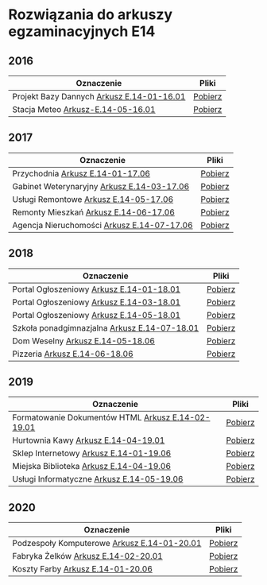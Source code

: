 # Rozwiązania do arkuszy egzaminacyjnych E14

## 2016

| Oznaczenie                                                         | Pliki                                                                                                                        |
| ------------------------------------------------------------------ | ---------------------------------------------------------------------------------------------------------------------------- |
| Projekt Bazy Dannych [Arkusz E.14-01-16.01](/Arkusz-E.14-01-16.01) | [Pobierz](https://minhaskamal.github.io/DownGit/#/home?url=https://github.com/Lohonek/szkola/tree/main/Arkusz-E.14-01-16.01) |
| Stacja Meteo [Arkusz-E.14-05-16.01](/Arkusz-E.14-05-16.01/)        | [Pobierz](https://minhaskamal.github.io/DownGit/#/home?url=https://github.com/Lohonek/szkola/tree/main/Arkusz-E.14-05-17.01) |

## 2017

| Oznaczenie                                                           | Pliki                                                                                                                        |
| -------------------------------------------------------------------- | ---------------------------------------------------------------------------------------------------------------------------- |
| Przychodnia [Arkusz E.14-01-17.06](/Arkusz-E.14-01-17.06/)           | [Pobierz](https://minhaskamal.github.io/DownGit/#/home?url=https://github.com/Lohonek/szkola/tree/main/Arkusz-E.14-01-17.06) |
| Gabinet Weterynaryjny [Arkusz E.14-03-17.06](/Arkusz-E.14-03-17.06/) | [Pobierz](https://minhaskamal.github.io/DownGit/#/home?url=https://github.com/Lohonek/szkola/tree/main/Arkusz-E.14-03-17.06) |
| Usługi Remontowe [Arkusz E.14-05-17.06](/Arkusz-E.14-05-17.06/)      | [Pobierz](https://minhaskamal.github.io/DownGit/#/home?url=https://github.com/Lohonek/szkola/tree/main/Arkusz-E.14-05-17.06) |
| Remonty Mieszkań [Arkusz E.14-06-17.06](/Arkusz-E.14-06-17.06/)      | [Pobierz](https://minhaskamal.github.io/DownGit/#/home?url=https://github.com/Lohonek/szkola/tree/main/Arkusz-E.14-06-17.06) |
| Agencja Nieruchomości [Arkusz E.14-07-17.06](/Arkusz-E.14-07-17.06/) | [Pobierz](https://minhaskamal.github.io/DownGit/#/home?url=https://github.com/Lohonek/szkola/tree/main/Arkusz-E.14-07-17.06) |

## 2018

| Oznaczenie                                                             | Pliki                                                                                                                        |
| ---------------------------------------------------------------------- | ---------------------------------------------------------------------------------------------------------------------------- |
| Portal Ogłoszeniowy [Arkusz E.14-01-18.01](/Arkusz-E.14-01-18.01/)     | [Pobierz](https://minhaskamal.github.io/DownGit/#/home?url=https://github.com/Lohonek/szkola/tree/main/Arkusz-E.14-01-18.01) |
| Portal Ogłoszeniowy [Arkusz E.14-03-18.01](/Arkusz-E.14-03-18.01/)     | [Pobierz](https://minhaskamal.github.io/DownGit/#/home?url=https://github.com/Lohonek/szkola/tree/main/Arkusz-E.14-03-18.01) |
| Portal Ogłoszeniowy [Arkusz E.14-05-18.01](/Arkusz-E.14-05-18.01/)     | [Pobierz](https://minhaskamal.github.io/DownGit/#/home?url=https://github.com/Lohonek/szkola/tree/main/Arkusz-E.14-05-18.01) |
| Szkoła ponadgimnazjalna [Arkusz E.14-07-18.01](/Arkusz-E.14-07-18.01/) | [Pobierz](https://minhaskamal.github.io/DownGit/#/home?url=https://github.com/Lohonek/szkola/tree/main/Arkusz-E.14-07-18.01) |
| Dom Weselny [Arkusz E.14-05-18.06](/Arkusz-E.14-05-18.06/)             | [Pobierz](https://minhaskamal.github.io/DownGit/#/home?url=https://github.com/Lohonek/szkola/tree/main/Arkusz-E.14-05-18.06) |
| Pizzeria [Arkusz E.14-06-18.06](/Arkusz-E.14-06-18.06/)                | [Pobierz](https://minhaskamal.github.io/DownGit/#/home?url=https://github.com/Lohonek/szkola/tree/main/Arkusz-E.14-06-18.06) |

## 2019

| Oznaczenie                                                                  | Pliki                                                                                                                        |
| --------------------------------------------------------------------------- | ---------------------------------------------------------------------------------------------------------------------------- |
| Formatowanie Dokumentów HTML [Arkusz E.14-02-19.01](/Arkusz-E.14-02-19.01/) | [Pobierz](https://minhaskamal.github.io/DownGit/#/home?url=https://github.com/Lohonek/szkola/tree/main/Arkusz-E.14-02-19.01) |
| Hurtownia Kawy [Arkusz E.14-04-19.01](/Arkusz-E.14-04-19.01/)               | [Pobierz](https://minhaskamal.github.io/DownGit/#/home?url=https://github.com/Lohonek/szkola/tree/main/Arkusz-E.14-04-19.01) |
| Sklep Internetowy [Arkusz E.14-01-19.06](/Arkusz-E.14-01-19.06/)            | [Pobierz](https://minhaskamal.github.io/DownGit/#/home?url=https://github.com/Lohonek/szkola/tree/main/Arkusz-E.14-01-19.06) |
| Miejska Biblioteka [Arkusz E.14-04-19.06](/Arkusz-E.14-04-19.06/)           | [Pobierz](https://minhaskamal.github.io/DownGit/#/home?url=https://github.com/Lohonek/szkola/tree/main/Arkusz-E.14-04-19.06) |
| Usługi Informatyczne [Arkusz E.14-05-19.06](/Arkusz-E.14-05-19.06/)         | [Pobierz](https://minhaskamal.github.io/DownGit/#/home?url=https://github.com/Lohonek/szkola/tree/main/Arkusz-E.14-05-19.06) |

## 2020

| Oznaczenie                                                            | Pliki                                                                                                                        |
| --------------------------------------------------------------------- | ---------------------------------------------------------------------------------------------------------------------------- |
| Podzespoły Komputerowe [Arkusz E.14-01-20.01](/Arkusz-E.14-01-20.01/) | [Pobierz](https://minhaskamal.github.io/DownGit/#/home?url=https://github.com/Lohonek/szkola/tree/main/Arkusz-E.14-01-20.01) |
| Fabryka Żelków [Arkusz E.14-02-20.01](/Arkusz-E.14-02-20.01/)         | [Pobierz](https://minhaskamal.github.io/DownGit/#/home?url=https://github.com/Lohonek/szkola/tree/main/Arkusz-E.14-02-20.01) |
| Koszty Farby [Arkusz E.14-01-20.06](/Arkusz-E.14-01-20.06/)           | [Pobierz](https://minhaskamal.github.io/DownGit/#/home?url=https://github.com/Lohonek/szkola/tree/main/Arkusz-E.14-01-20.06) |

